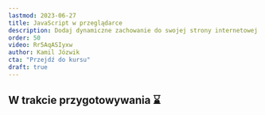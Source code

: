 ```yaml
---
lastmod: 2023-06-27
title: JavaScript w przeglądarce
description: Dodaj dynamiczne zachowanie do swojej strony internetowej
order: 50
video: Rr5AqASIyxw
author: Kamil Józwik
cta: "Przejdź do kursu"
draft: true
---
```


<script>
   import ExternalLink from '$lib/components/ui/ExternalLink.svelte';
</script>

<h2 class="text-center">W trakcie przygotowywania ⌛<h2>
